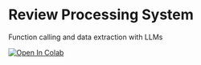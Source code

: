 # Review Processing System

Function calling and data extraction with LLMs

<a target="_blank" href="https://colab.research.google.com/github/aniket-mish/function-calling/blob/main/play.ipynb">
  <img src="https://colab.research.google.com/assets/colab-badge.svg" alt="Open In Colab"/>
</a>

